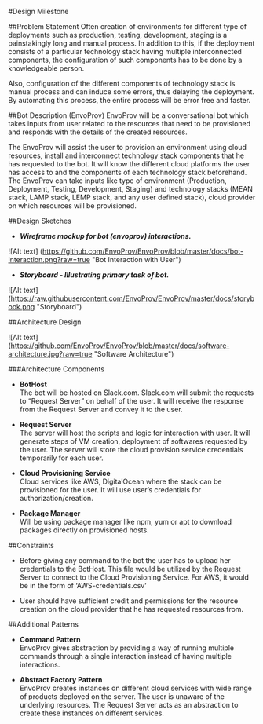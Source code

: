 #Design Milestone

##Problem Statement
Often creation of environments for different type of deployments such as production, testing, development, staging is a painstakingly long and manual process. In addition to this, if the deployment consists of a particular technology stack having multiple interconnected components, the configuration of such components has to be done by a knowledgeable person.

Also, configuration of the different components of technology stack is manual process and can induce some errors, thus delaying the deployment. By automating this process, the entire process will be error free and faster.

##Bot Description (EnvoProv)
EnvoProv will be a conversational bot which takes inputs from user related to the resources that need to be provisioned and responds with the details of the created resources.

The EnvoProv will assist the user to provision an environment using cloud resources, install and interconnect technology stack components that he has requested to the bot. It will know the different cloud platforms the user has access to and the components of each technology stack beforehand. The EnvoProv can take inputs like type of environment (Production, Deployment, Testing, Development, Staging) and technology stacks (MEAN stack, LAMP stack, LEMP stack, and any user defined stack), cloud provider on which resources will be provisioned.

##Design Sketches
* **_Wireframe mockup for bot (envoprov) interactions._**

![Alt text] (https://github.com/EnvoProv/EnvoProv/blob/master/docs/bot-interaction.png?raw=true "Bot Interaction with User")

* **_Storyboard - Illustrating primary task of bot._**

![Alt text] (https://raw.githubusercontent.com/EnvoProv/EnvoProv/master/docs/storybook.png "Storyboard")

##Architecture Design

![Alt text] (https://github.com/EnvoProv/EnvoProv/blob/master/docs/software-architecture.jpg?raw=true "Software Architecture")

###Architecture Components

* **BotHost**  
The bot will be hosted on Slack.com. Slack.com will submit the requests to “Request Server” on behalf of the user. It will receive the response from the Request Server and convey it to the user.

* **Request Server**  
The server will host the scripts and logic for interaction with user. It will generate steps of VM creation, deployment of softwares requested by the user. The server will store the cloud provision service credentials temporarily for each user. 

* **Cloud Provisioning Service**  
Cloud services like AWS, DigitalOcean where the stack can be provisioned for the user. It will use user’s credentials for authorization/creation.

* **Package Manager**  
Will be using package manager like npm, yum or apt to download packages directly on provisioned hosts.

##Constraints
* Before giving any command to the bot the user has to upload her credentials to the BotHost. This file would be utilized by the Request Server to connect to the Cloud Provisioning Service. For AWS, it would be in the form of ‘AWS-credentials.csv’

* User should have sufficient credit and permissions for the resource creation on the cloud provider that he has requested resources from.

##Additional Patterns

* **Command Pattern**  
EnvoProv gives abstraction by providing a way of running multiple commands through a single interaction instead of having multiple interactions.

* **Abstract Factory Pattern**  
EnvoProv creates instances on different cloud services with wide range of products deployed on the server. The user is unaware of the underlying resources. The Request Server acts as an abstraction to create these instances on different services. 
